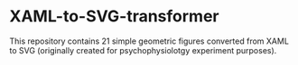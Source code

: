 # XAML-to-SVG-transformer
This repository contains 21 simple geometric figures converted from XAML to SVG (originally created for psychophysiolotgy experiment purposes).
